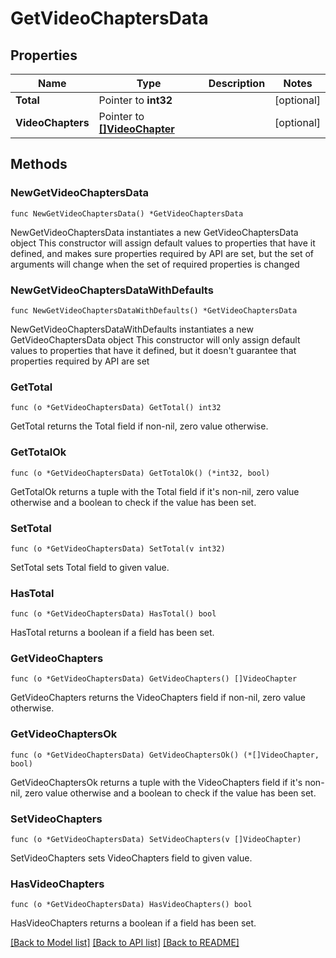 # GetVideoChaptersData

## Properties

Name | Type | Description | Notes
------------ | ------------- | ------------- | -------------
**Total** | Pointer to **int32** |  | [optional] 
**VideoChapters** | Pointer to [**[]VideoChapter**](VideoChapter.md) |  | [optional] 

## Methods

### NewGetVideoChaptersData

`func NewGetVideoChaptersData() *GetVideoChaptersData`

NewGetVideoChaptersData instantiates a new GetVideoChaptersData object
This constructor will assign default values to properties that have it defined,
and makes sure properties required by API are set, but the set of arguments
will change when the set of required properties is changed

### NewGetVideoChaptersDataWithDefaults

`func NewGetVideoChaptersDataWithDefaults() *GetVideoChaptersData`

NewGetVideoChaptersDataWithDefaults instantiates a new GetVideoChaptersData object
This constructor will only assign default values to properties that have it defined,
but it doesn't guarantee that properties required by API are set

### GetTotal

`func (o *GetVideoChaptersData) GetTotal() int32`

GetTotal returns the Total field if non-nil, zero value otherwise.

### GetTotalOk

`func (o *GetVideoChaptersData) GetTotalOk() (*int32, bool)`

GetTotalOk returns a tuple with the Total field if it's non-nil, zero value otherwise
and a boolean to check if the value has been set.

### SetTotal

`func (o *GetVideoChaptersData) SetTotal(v int32)`

SetTotal sets Total field to given value.

### HasTotal

`func (o *GetVideoChaptersData) HasTotal() bool`

HasTotal returns a boolean if a field has been set.

### GetVideoChapters

`func (o *GetVideoChaptersData) GetVideoChapters() []VideoChapter`

GetVideoChapters returns the VideoChapters field if non-nil, zero value otherwise.

### GetVideoChaptersOk

`func (o *GetVideoChaptersData) GetVideoChaptersOk() (*[]VideoChapter, bool)`

GetVideoChaptersOk returns a tuple with the VideoChapters field if it's non-nil, zero value otherwise
and a boolean to check if the value has been set.

### SetVideoChapters

`func (o *GetVideoChaptersData) SetVideoChapters(v []VideoChapter)`

SetVideoChapters sets VideoChapters field to given value.

### HasVideoChapters

`func (o *GetVideoChaptersData) HasVideoChapters() bool`

HasVideoChapters returns a boolean if a field has been set.


[[Back to Model list]](../README.md#documentation-for-models) [[Back to API list]](../README.md#documentation-for-api-endpoints) [[Back to README]](../README.md)



